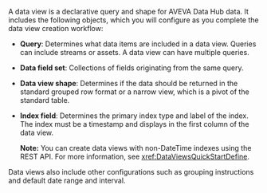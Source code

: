 A data view is a declarative query and shape for AVEVA Data Hub data. It includes the following objects, which you will configure as you complete the data view creation workflow:

- **Query**: Determines what data items are included in a data view. Queries can include streams or assets. A data view can have multiple queries.

- **Data field set**: Collections of fields originating from the same query.

- **Data view shape**: Determines if the data should be returned in the standard grouped row format or a narrow view, which is a pivot of the standard table.

- **Index field**: Determines the primary index type and label of the index. The index must be a timestamp and displays in the first column of the data view.

	**Note:** You can create data views with non-DateTime indexes using the REST API. For more information, see <xref:DataViewsQuickStartDefine>.

Data views also include other configurations such as grouping instructions and default date range and interval.
